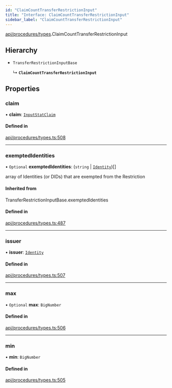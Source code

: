 ```yaml
---
id: "ClaimCountTransferRestrictionInput"
title: "Interface: ClaimCountTransferRestrictionInput"
sidebar_label: "ClaimCountTransferRestrictionInput"
---
```


[api/procedures/types](../../../../../modules/API/Procedures/Types/Types.md).ClaimCountTransferRestrictionInput

## Hierarchy

- `TransferRestrictionInputBase`

  ↳ **`ClaimCountTransferRestrictionInput`**

## Properties

### claim

• **claim**: [`InputStatClaim`](../../../../../modules/API/Entities/Types/Types.md#inputstatclaim)

#### Defined in

[api/procedures/types.ts:508](https://github.com/PolymeshAssociation/polymesh-sdk/blob/654b99c8d/src/api/procedures/types.ts#L508)

___

### exemptedIdentities

• `Optional` **exemptedIdentities**: (`string` \| [`Identity`](../../../../../classes/API/Entities/Identity/Identity.md))[]

array of Identities (or DIDs) that are exempted from the Restriction

#### Inherited from

TransferRestrictionInputBase.exemptedIdentities

#### Defined in

[api/procedures/types.ts:487](https://github.com/PolymeshAssociation/polymesh-sdk/blob/654b99c8d/src/api/procedures/types.ts#L487)

___

### issuer

• **issuer**: [`Identity`](../../../../../classes/API/Entities/Identity/Identity.md)

#### Defined in

[api/procedures/types.ts:507](https://github.com/PolymeshAssociation/polymesh-sdk/blob/654b99c8d/src/api/procedures/types.ts#L507)

___

### max

• `Optional` **max**: `BigNumber`

#### Defined in

[api/procedures/types.ts:506](https://github.com/PolymeshAssociation/polymesh-sdk/blob/654b99c8d/src/api/procedures/types.ts#L506)

___

### min

• **min**: `BigNumber`

#### Defined in

[api/procedures/types.ts:505](https://github.com/PolymeshAssociation/polymesh-sdk/blob/654b99c8d/src/api/procedures/types.ts#L505)

